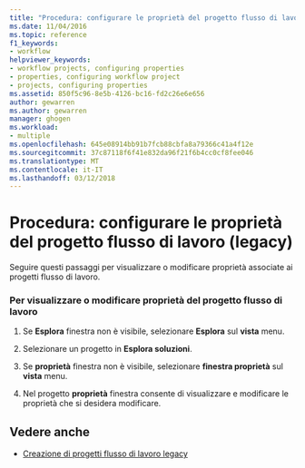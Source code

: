```yaml
---
title: "Procedura: configurare le proprietà del progetto flusso di lavoro (Legacy) | Documenti Microsoft"
ms.date: 11/04/2016
ms.topic: reference
f1_keywords:
- workflow
helpviewer_keywords:
- workflow projects, configuring properties
- properties, configuring workflow project
- projects, configuring properties
ms.assetid: 850f5c96-8e5b-4126-bc16-fd2c26e6e656
author: gewarren
ms.author: gewarren
manager: ghogen
ms.workload:
- multiple
ms.openlocfilehash: 645e08914bb91b7fcb88cbfa8a79366c41a4f12e
ms.sourcegitcommit: 37c87118f6f41e832da96f21f6b4cc0cf8fee046
ms.translationtype: MT
ms.contentlocale: it-IT
ms.lasthandoff: 03/12/2018
---
```

# <a name="how-to-configure-workflow-project-properties-legacy"></a>Procedura: configurare le proprietà del progetto flusso di lavoro (legacy)

Seguire questi passaggi per visualizzare o modificare proprietà associate ai progetti flusso di lavoro.

### <a name="to-view-or-modify-workflow-project-properties"></a>Per visualizzare o modificare proprietà del progetto flusso di lavoro

1.  Se **Esplora** finestra non è visibile, selezionare **Esplora** sul **vista** menu.

2.  Selezionare un progetto in **Esplora soluzioni**.

3.  Se **proprietà** finestra non è visibile, selezionare **finestra proprietà** sul **vista** menu.

4.  Nel progetto **proprietà** finestra consente di visualizzare e modificare le proprietà che si desidera modificare.

## <a name="see-also"></a>Vedere anche

- [Creazione di progetti flusso di lavoro legacy](../workflow-designer/creating-legacy-workflow-projects.md)